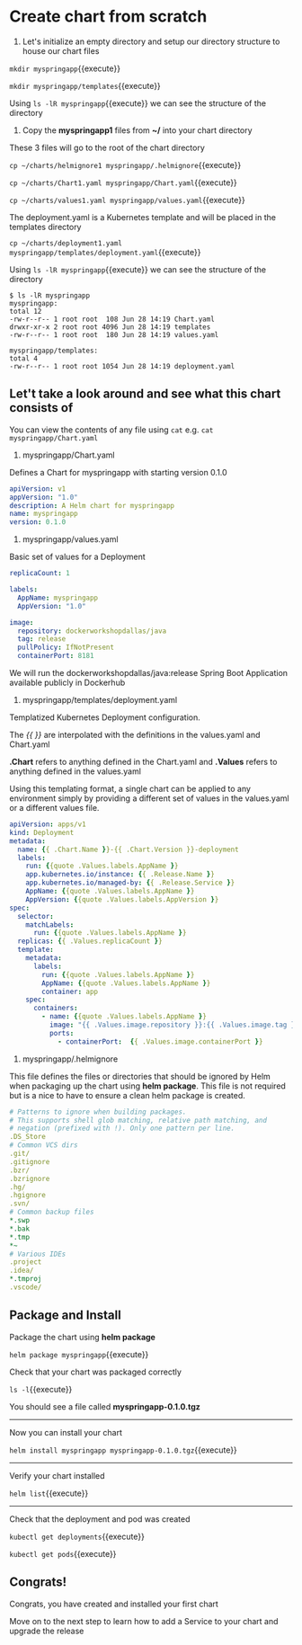 # Create chart from scratch

1. Let's initialize an empty directory and setup our directory structure to house our chart files

  `mkdir myspringapp`{{execute}}

  `mkdir myspringapp/templates`{{execute}}

  Using `ls -lR myspringapp`{{execute}} we can see the structure of the directory

1. Copy the **myspringapp1** files from **~/** into your chart directory

  These 3 files will go to the root of the chart directory

  `cp ~/charts/helmignore1 myspringapp/.helmignore`{{execute}}

  `cp ~/charts/Chart1.yaml myspringapp/Chart.yaml`{{execute}}

  `cp ~/charts/values1.yaml myspringapp/values.yaml`{{execute}}

  The deployment.yaml is a Kubernetes template and will be placed in the templates directory

  `cp ~/charts/deployment1.yaml myspringapp/templates/deployment.yaml`{{execute}}

  Using `ls -lR myspringapp`{{execute}} we can see the structure of the directory
  ```
  $ ls -lR myspringapp
  myspringapp:
  total 12
  -rw-r--r-- 1 root root  108 Jun 28 14:19 Chart.yaml
  drwxr-xr-x 2 root root 4096 Jun 28 14:19 templates
  -rw-r--r-- 1 root root  180 Jun 28 14:19 values.yaml

  myspringapp/templates:
  total 4
  -rw-r--r-- 1 root root 1054 Jun 28 14:19 deployment.yaml
  ```

## Let't take a look around and see what this chart consists of

You can view the contents of any file using `cat` e.g. `cat myspringapp/Chart.yaml`

1. myspringapp/Chart.yaml

  Defines a Chart for myspringapp with starting version 0.1.0

  ```yaml
  apiVersion: v1
  appVersion: "1.0"
  description: A Helm chart for myspringapp
  name: myspringapp
  version: 0.1.0
  ```

1. myspringapp/values.yaml

  Basic set of values for a Deployment

  ```yaml
  replicaCount: 1

  labels:
    AppName: myspringapp
    AppVersion: "1.0"

  image:
    repository: dockerworkshopdallas/java
    tag: release
    pullPolicy: IfNotPresent
    containerPort: 8181
  ```

  We will run the dockerworkshopdallas/java:release Spring Boot Application available publicly in Dockerhub

1. myspringapp/templates/deployment.yaml

  Templatized Kubernetes Deployment configuration.

  The *{{ }}* are interpolated with the definitions in the values.yaml and Chart.yaml

  **.Chart** refers to anything defined in the Chart.yaml and **.Values** refers to anything defined in the values.yaml

  Using this templating format, a single chart can be applied to any environment simply by providing a different set of values in the values.yaml or a different values file.

  ```yaml
  apiVersion: apps/v1
  kind: Deployment
  metadata:
    name: {{ .Chart.Name }}-{{ .Chart.Version }}-deployment
    labels:
      run: {{quote .Values.labels.AppName }}
      app.kubernetes.io/instance: {{ .Release.Name }}
      app.kubernetes.io/managed-by: {{ .Release.Service }}
      AppName: {{quote .Values.labels.AppName }}
      AppVersion: {{quote .Values.labels.AppVersion }}
  spec:
    selector:
      matchLabels:
        run: {{quote .Values.labels.AppName }}
    replicas: {{ .Values.replicaCount }}
    template:
      metadata:
        labels:
          run: {{quote .Values.labels.AppName }}
          AppName: {{quote .Values.labels.AppName }}
          container: app
      spec:
        containers:
          - name: {{quote .Values.labels.AppName }}
            image: "{{ .Values.image.repository }}:{{ .Values.image.tag }}"
            ports:
              - containerPort:  {{ .Values.image.containerPort }}
  ```

1. myspringapp/.helmignore

  This file defines the files or directories that should be ignored by Helm when packaging up the chart using **helm package**. This file is not required but is a nice to have to ensure a clean helm package is created.

  ```yaml
  # Patterns to ignore when building packages.
  # This supports shell glob matching, relative path matching, and
  # negation (prefixed with !). Only one pattern per line.
  .DS_Store
  # Common VCS dirs
  .git/
  .gitignore
  .bzr/
  .bzrignore
  .hg/
  .hgignore
  .svn/
  # Common backup files
  *.swp
  *.bak
  *.tmp
  *~
  # Various IDEs
  .project
  .idea/
  *.tmproj
  .vscode/
  ```

## Package and Install

Package the chart using **helm package**

`helm package myspringapp`{{execute}}

Check that your chart was packaged correctly

`ls -l`{{execute}}

You should see a file called **myspringapp-0.1.0.tgz**

---

Now you can install your chart

`helm install myspringapp myspringapp-0.1.0.tgz`{{execute}}

---

Verify your chart installed

`helm list`{{execute}}

---

Check that the deployment and pod was created

`kubectl get deployments`{{execute}}

`kubectl get pods`{{execute}}

## Congrats!

Congrats, you have created and installed your first chart

Move on to the next step to learn how to add a Service to your chart and upgrade the release
